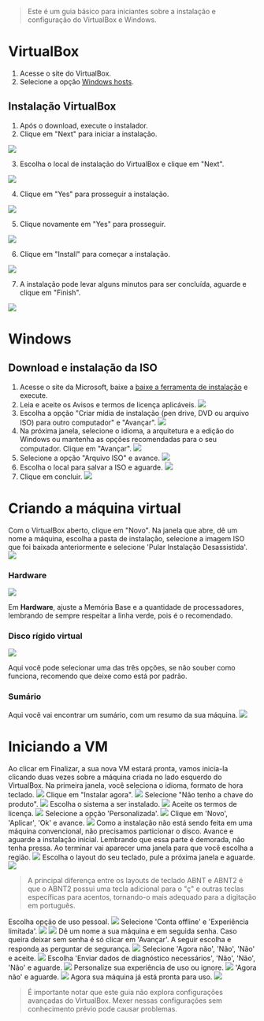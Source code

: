 >Este é um guia básico para iniciantes sobre a instalação e configuração do VirtualBox e Windows.
# VirtualBox

1. Acesse o site do VirtualBox.
2. Selecione a opção [Windows hosts](https://download.virtualbox.org/virtualbox/7.0.18/VirtualBox-7.0.18-162988-Win.exe).
## Instalação VirtualBox
1. Após o download, execute o instalador.
2. Clique em "Next" para iniciar a instalação.

![](https://img001.prntscr.com/file/img001/CtEA8WslRryZdYM9bFTjAg.png)

3. Escolha o local de instalação do VirtualBox e clique em "Next".

![](https://img001.prntscr.com/file/img001/QHAF3z5IQhuNCH88TtAIkg.png)

4. Clique em "Yes" para prosseguir a instalação.

![](https://img001.prntscr.com/file/img001/ii-iFMw8RD6iy6AWwtb7dA.png)

5. Clique novamente em "Yes" para prosseguir.

![](https://img001.prntscr.com/file/img001/E0afDKCtQgOgXLRUJIdzuw.png)

6. Clique em "Install" para começar a instalação.

![](https://img001.prntscr.com/file/img001/HUzXXXdiRimpEph2nfXPPA.png)

7. A instalação pode levar alguns minutos para ser concluída, aguarde e clique em "Finish".

![](https://img001.prntscr.com/file/img001/KKWHJwofQLy5U1djA0V-fg.png)
# Windows
## Download e instalação da ISO
1. Acesse o site da Microsoft, baixe a [baixe a ferramenta de instalação](https://go.microsoft.com/fwlink/?LinkId=2265055) e execute.
2. Leia e aceite os Avisos e termos de licença aplicáveis.
![](https://img001.prntscr.com/file/img001/QxtJsRMRSb-4hNVAkhnwsw.png)
3. Escolha a opção "Criar mídia de instalação (pen drive, DVD ou arquivo ISO) para outro computador" e "Avançar".
![](https://img001.prntscr.com/file/img001/O6E2XYjfRKSOHwRBhwuc0w.png)
4. Na próxima janela, selecione o idioma, a arquitetura e a edição do Windows ou  mantenha as opções recomendadas para o seu computador. Clique em "Avançar".
![](https://img001.prntscr.com/file/img001/T9Dp7gBYTmOGo68t_hnq5A.png)
5. Selecione a opção "Arquivo ISO" e avance.
![](https://img001.prntscr.com/file/img001/Ke2puRt1SAe-33lIN3UE5Q.png)
6. Escolha o local para salvar a ISO e aguarde.
![](https://img001.prntscr.com/file/img001/_4ZdFIlTTUGcjLHeGStY7Q.png)
7. Clique em concluir.
![](https://img001.prntscr.com/file/img001/5n-O_B2qReiurVBVTn4VMA.png)

# Criando a máquina virtual
Com o VirtualBox aberto, clique em "Novo". Na janela que abre, dê um nome a máquina, escolha a pasta de instalação, selecione a imagem ISO que foi baixada anteriormente e selecione 'Pular Instalação Desassistida'.
![](https://img001.prntscr.com/file/img001/XMfFr6PJRDSPq4UB2HfBtg.png)
### Hardware

![](https://img001.prntscr.com/file/img001/P_JGJQ2TR2iwsKMG0dyTJg.png)

Em **Hardware**, ajuste a Memória Base e a quantidade de processadores, lembrando de sempre respeitar a linha verde, pois é o recomendado.
### Disco rígido virtual

![](https://img001.prntscr.com/file/img001/HATGSd0rQZKkGe3QVr6VWg.png)

Aqui você pode selecionar uma das três opções, se não souber como funciona, recomendo que deixe como está por padrão.
### Sumário
Aqui você vai encontrar um sumário, com um resumo da sua máquina. 
![](https://img001.prntscr.com/file/img001/4fmzCqq1RsyioWWcXBGdYA.png)

# Iniciando a VM
Ao clicar em Finalizar, a sua nova VM estará pronta, vamos inicia-la clicando duas vezes sobre a máquina criada no lado esquerdo do VirtualBox.
Na primeira janela, você seleciona o idioma, formato de hora teclado.
![](https://img001.prntscr.com/file/img001/7dWH9dLkSpa-aWVK_L9yug.png)
Clique em "Instalar agora".
![](https://img001.prntscr.com/file/img001/KDeTLHlcSfSeP0n7_B9ZSg.png)
Selecione "Não tenho a chave do produto".
![](https://img001.prntscr.com/file/img001/gbxhN6CrTAmgK1m5rC74QA.png)
Escolha o sistema a ser instalado.
![](https://img001.prntscr.com/file/img001/91ojvJdjTTOrhraone_wrA.png)
Aceite os termos de licença.
![](https://img001.prntscr.com/file/img001/UM_sdFFDTjSQitLfWN0LgQ.png)
Selecione a opção 'Personalizada'.
![](https://img001.prntscr.com/file/img001/a5Jr46rDQqSzBZ43ICeGMw.png)
Clique em 'Novo', 'Aplicar', 'Ok' e avance.
![](https://img001.prntscr.com/file/img001/NHXBq0uiSPGp_lxF_ZX1UA.png)
Como a instalação não está sendo feita em uma máquina convencional, não precisamos particionar o disco. Avance e aguarde a instalação inicial. Lembrando que essa parte é demorada, não tenha pressa. Ao terminar vai aparecer uma janela para que você escolha a região.
![](https://img001.prntscr.com/file/img001/7s_-0YF-TNWlXnD-ULjQMA.png)
Escolha o layout do seu teclado, pule a próxima janela e aguarde.
![](https://img001.prntscr.com/file/img001/veGJAcpvSHC4GYLX8bEb1g.png)
> A principal diferença entre os layouts de teclado ABNT e ABNT2 é que o ABNT2 possui uma tecla adicional para o "ç" e outras teclas específicas para acentos, tornando-o mais adequado para a digitação em português.

Escolha opção de uso pessoal.
![](https://img001.prntscr.com/file/img001/0okVLX99QRWoYp0ELeGqKA.png)
Selecione 'Conta offline' e 'Experiência limitada'.
![](https://img001.prntscr.com/file/img001/3nZVXzU-QEufsaufgE8RZg.png)
![](https://img001.prntscr.com/file/img001/BhkF4HlMRBes3Wzhgc1sJA.png)
Dê um nome a sua máquina e em seguida senha. Caso queira deixar sem senha é só clicar em 'Avançar'. A seguir escolha e responda as perguntar de segurança.
![](https://img001.prntscr.com/file/img001/miCHMzssRuaiLyxwwEd9dg.png)
Selecione 'Agora não', 'Não', 'Não' e aceite.
![](https://img001.prntscr.com/file/img001/iQol30fUSkWikjFNcbP8rA.png)
Escolha 'Enviar dados de diagnóstico necessários', 'Não', 'Não', 'Não' e aguarde.
![](https://img001.prntscr.com/file/img001/xCO2v7pHR_GIxRHCAI49NQ.png)
Personalize sua experiência de uso ou ignore.
![](https://img001.prntscr.com/file/img001/N8h_maNOTyGhHRrn3FN1WQ.png)
'Agora não' e aguarde.
![](https://img001.prntscr.com/file/img001/_83xsmI1QbaC3EvbJw4UjQ.png)
Agora sua máquina já está pronta para uso.
![](https://img001.prntscr.com/file/img001/yc3gorFJQZeLO2GKlNM-Zw.png)

>É importante notar que este guia não explora configurações avançadas do VirtualBox. Mexer nessas configurações sem conhecimento prévio pode causar problemas.